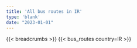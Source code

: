 ```yaml
---
title: 'All bus routes in IR'
type: 'blank'
date: "2023-01-01"
---
```


{{< breadcrumbs >}}
{{< bus_routes country=IR >}}
